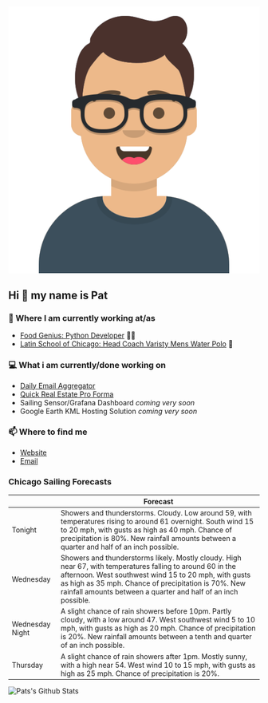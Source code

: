[![Social banner for p-j-falconer](https://raw.githubusercontent.com/P-J-FALCONER/P-J-FALCONER/master/assets/avataaars.svg)](https://patfalconer.com/)
## Hi :wave: my name is Pat

### 💼 Where I am currently working at/as
- [Food Genius: Python Developer](https://getfoodgenius.com/) 🍔🐍
- [Latin School of Chicago: Head Coach Varisty Mens Water Polo](https://www.latinschool.org/) 🤽


### 💻 What i am currently/done working on
 - [Daily Email Aggregator](https://github.com/P-J-FALCONER/dott_daily_mail)
 - [Quick Real Estate Pro Forma](https://github.com/P-J-FALCONER/henry)
 - Sailing Sensor/Grafana Dashboard *coming very soon*
 - Google Earth KML Hosting Solution *coming very soon*

### 📫 Where to find me
 - [Website](https://patfalconer.com/)
 - [Email](mailto:patrick.j.falconer@gmail.com)


### Chicago Sailing Forecasts
|   | Forecast  |
|---|---|
| Tonight | Showers and thunderstorms. Cloudy. Low around 59, with temperatures rising to around 61 overnight. South wind 15 to 20 mph, with gusts as high as 40 mph. Chance of precipitation is 80%. New rainfall amounts between a quarter and half of an inch possible. |
| Wednesday | Showers and thunderstorms likely. Mostly cloudy. High near 67, with temperatures falling to around 60 in the afternoon. West southwest wind 15 to 20 mph, with gusts as high as 35 mph. Chance of precipitation is 70%. New rainfall amounts between a quarter and half of an inch possible. |
| Wednesday Night | A slight chance of rain showers before 10pm. Partly cloudy, with a low around 47. West southwest wind 5 to 10 mph, with gusts as high as 20 mph. Chance of precipitation is 20%. New rainfall amounts between a tenth and quarter of an inch possible. |
| Thursday | A slight chance of rain showers after 1pm. Mostly sunny, with a high near 54. West wind 10 to 15 mph, with gusts as high as 25 mph. Chance of precipitation is 20%. |

![Pats's Github Stats](https://github-readme-stats.vercel.app/api?username=p-j-falconer&show_icons=true&theme=radical)
